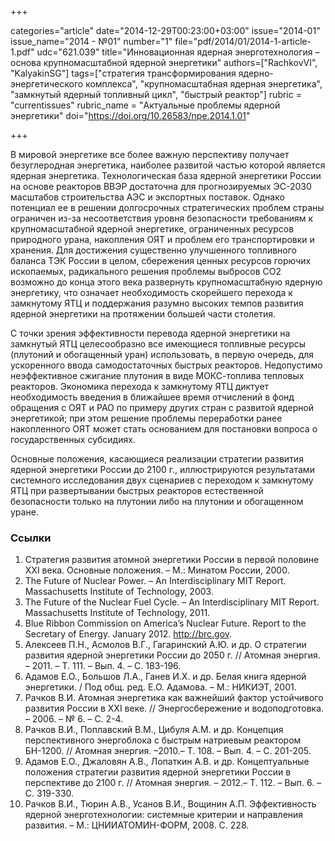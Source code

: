 +++

categories="article"
date="2014-12-29T00:23:00+03:00"
issue="2014-01"
issue_name="2014 - №01"
number="1"
file="pdf/2014/01/2014-1-article-1.pdf"
udc="621.039"
title="Инновационная ядерная энерготехнология – основа крупномасштабной ядерной энергетики"
authors=["RachkovVI", "KalyakinSG"]
tags=["стратегия трансформирования ядерно-энергетического комплекса", "крупномасштабная ядерная энергетика", "замкнутый ядерный топливный цикл", "быстрый реактор"]
rubric = "currentissues"
rubric_name = "Актуальные проблемы ядерной энергетики"
doi="https://doi.org/10.26583/npe.2014.1.01"

+++

В мировой энергетике все более важную перспективу получает безуглеродная энергетика, наиболее развитой частью которой является ядерная энергетика. Технологическая база ядерной энергетики России на основе реакторов ВВЭР достаточна для прогнозируемых ЭС-2030 масштабов строительства АЭС и экспортных поставок. Однако потенциал ее в решении долгосрочных стратегических проблем страны ограничен из-за несоответствия уровня безопасности требованиям к крупномасштабной ядерной энергетике, ограниченных ресурсов природного урана, накопления ОЯТ и проблем его транспортировки и хранения. Для достижения существенно улучшенного топливного баланса ТЭК России в целом, сбережения ценных ресурсов горючих ископаемых, радикального решения проблемы выбросов СО2 возможно до конца этого века развернуть крупномасштабную ядерную энергетику, что означает необходимость скорейшего перехода к замкнутому ЯТЦ и поддержания разумно высоких темпов развития ядерной энергетики на протяжении большей части столетия.

С точки зрения эффективности перевода ядерной энергетики на замкнутый ЯТЦ целесообразно все имеющиеся топливные ресурсы (плутоний и обогащенный уран) использовать, в первую очередь, для ускоренного ввода самодостаточных быстрых реакторов. Недопустимо неэффективное сжигание плутония в виде МОКС-топлива тепловых реакторов. Экономика перехода к замкнутому ЯТЦ диктует необходимость введения в ближайшее время отчислений в фонд обращения с ОЯТ и РАО по примеру других стран с развитой ядерной энергетикой; при этом решение проблемы переработки ранее накопленного ОЯТ может стать основанием для постановки вопроса о государственных субсидиях.

Основные положения, касающиеся реализации стратегии развития ядерной энергетики России до 2100 г., иллюстрируются результатами системного исследования двух сценариев с переходом к замкнутому ЯТЦ при развертывании быстрых реакторов естественной безопасности только на плутонии либо на плутонии и обогащенном уране.

### Ссылки

1. Стратегия развития атомной энергетики России в первой половине XXI века. Основные положения. – М.: Минатом России, 2000.
2. The Future of Nuclear Power. – An Interdisciplinary MIT Report. Massachusetts Institute of Technology, 2003.
3. The Future of the Nuclear Fuel Cycle. – An Interdisciplinary MIT Report. Massachusetts Institute of Technology, 2011.
4. Blue Ribbon Commission on America’s Nuclear Future. Report to the Secretary of Energy. January 2012. http://brc.gov.
5. Алексеев П.Н., Асмолов В.Г., Гагаринский А.Ю. и др. О стратегии развития ядерной энергетики России до 2050 г. // Атомная энергия. – 2011. – Т. 111. – Вып. 4. – С. 183-196.
6. Адамов Е.О., Большов Л.А., Ганев И.Х. и др. Белая книга ядерной энергетики. / Под общ. ред. Е.О. Адамова. – М.: НИКИЭТ, 2001.
7. Рачков В.И. Атомная энергетика как важнейший фактор устойчивого развития России в XXI веке. // Энергосбережение и водоподготовка. – 2006. – № 6. – С. 2-4.
8. Рачков В.И., Поплавский В.М., Цибуля А.М. и др. Концепция перспективного энергоблока с быстрым натриевым реактором БН-1200. // Атомная энергия. –2010.– Т. 108. – Вып. 4. – С. 201-205.
9. Адамов Е.О., Джаловян А.В., Лопаткин А.В. и др. Концептуальные положения стратегии развития ядерной энергетики России в перспективе до 2100 г. // Атомная энергия. – 2012.– Т. 112. – Вып. 6. – С. 319-330.
10. Рачков В.И., Тюрин А.В., Усанов В.И., Вощинин А.П. Эффективность ядерной энерготехнологии: системные критерии и направления развития. – М.: ЦНИИАТОМИН-ФОРМ, 2008. C. 228.